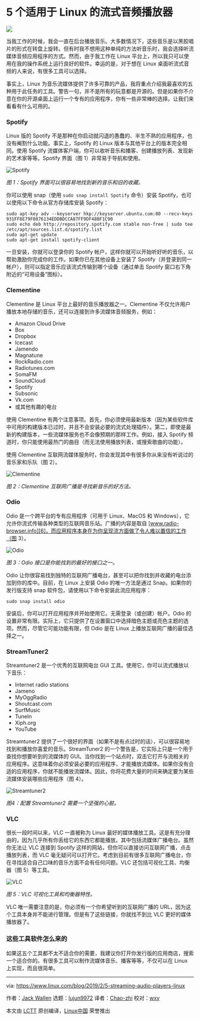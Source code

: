[#]: collector: (lujun9972)
[#]: translator: (Chao-zhi)
[#]: reviewer: (wxy)
[#]: publisher: ( )
[#]: url: ( )
[#]: subject: (5 Streaming Audio Players for Linux)
[#]: via: (https://www.linux.com/blog/2019/2/5-streaming-audio-players-linux)
[#]: author: (Jack Wallen https://www.linux.com/users/jlwallen)

5 个适用于 Linux 的流式音频播放器
======

![](https://img.linux.net.cn/data/attachment/album/202101/18/220035k8mmbl1blmkb97f8.jpg)

当我工作的时候，我会一直在后台播放音乐。大多数情况下，这些音乐是以黑胶唱片的形式在转盘上旋转。但有时我不想用这种单纯的方法听音乐时，我会选择听流媒体音频应用程序的方式。然而，由于我工作在 Linux 平台上，所以我只可以使用在我的操作系统上运行良好的软件。幸运的是，对于想在 Linux 桌面听流式音频的人来说，有很多工具可以选择。

事实上，Linux 为音乐流媒体提供了许多可靠的产品，我将重点介绍我最喜欢的五种用于此任务的工具。警告一句，并不是所有的玩意都是开源的。但是如果你不介意在你的开源桌面上运行一个专有的应用程序，你有一些非常棒的选择。让我们来看看有什么可用的。

### Spotify

Linux 版的 Spotify 不是那种在你启动就闪退的愚蠢的、半生不熟的应用程序，也没有阉割什么功能。事实上，Spotify 的 Linux 版本与其他平台上的版本完全相同。使用 Spotify 流媒体客户端，你可以收听音乐和播客、创建播放列表、发现新的艺术家等等。Spotify 界面（图 1）非常易于导航和使用。

![Spotify][2]

*图 1：Spotify 界面可以很容易地找到新的音乐和旧的收藏。*

你可以使用 snap（使用 `sudo snap install Spotify` 命令）安装 Spotify，也可以使用以下命令从官方存储库安装 Spotify：

```  
sudo apt-key adv --keyserver hkp://keyserver.ubuntu.com:80 --recv-keys 931FF8E79F0876134EDDBDCCA87FF9DF48BF1C90
sudo echo deb http://repository.spotify.com stable non-free | sudo tee /etc/apt/sources.list.d/spotify.list
sudo apt-get update
sudo apt-get install spotify-client
```
 
一旦安装，你就可以登录你的 Spotify 帐户，这样你就可以开始听好听的音乐，以帮助激励你完成你的工作。如果你已在其他设备上安装了 Spotify（并登录到同一帐户），则可以指定音乐应该流式传输到哪个设备（通过单击 Spotify 窗口右下角附近的“可用设备”图标）。

### Clementine

Clementine 是 Linux 平台上最好的音乐播放器之一。Clementine 不仅允许用户播放本地存储的音乐，还可以连接到许多流媒体音频服务，例如：

  * Amazon Cloud Drive
  * Box
  * Dropbox
  * Icecast
  * Jamendo
  * Magnatune
  * RockRadio.com
  * Radiotunes.com
  * SomaFM
  * SoundCloud
  * Spotify
  * Subsonic
  * Vk.com
  * 或其他有趣的电台

使用 Clementine 有两个注意事项。首先，你必须使用最新版本（因为某些软件库中可用的构建版本已过时，并且不会安装必要的流式处理插件）。第二，即使是最新的构建版本，一些流媒体服务也不会像预期的那样工作。例如，接入 Spotify 频道时，你只能使用最热门的曲目（而无法使用播放列表，或搜索歌曲的功能）。

使用 Clementine 互联网流媒体服务时，你会发现其中有很多你从来没有听说过的音乐家和乐队（图 2）。

![Clementine][5]

*图 2：Clementine 互联网广播是寻找新音乐的好方法。*

### Odio

Odio 是一个跨平台的专有应用程序（可用于 Linux、MacOS 和 Windows），它允许你流式传输各种类型的互联网音乐站。广播的内容是取自 [www.radio-browser.info][6]，而应用程序本身在为你呈现流方面做了令人难以置信的工作（图 3）。

![Odio][8]

*图 3：Odio 接口是你能找到的最好的接口之一。*

Odio 让你很容易找到独特的互联网广播电台，甚至可以把你找到并收藏的电台添加到你的库中。目前，在 Linux 上安装 Odio 的唯一方法是通过 Snap。如果你的发行版支持 snap 软件包，请使用以下命令安装此流应用程序：

```
sudo snap install odio
```

安装后，你可以打开应用程序并开始使用它。无需登录（或创建）帐户。Odio 的设置非常有限。实际上，它只提供了在设置窗口中选择暗色主题或亮色主题的选项。然而，尽管它可能功能有限，但 Odio 是在 Linux 上播放互联网广播的最佳选择之一。

### StreamTuner2

Streamtuner2 是一个优秀的互联网电台 GUI 工具。使用它，你可以流式播放以下音乐：

  * Internet radio stations
  * Jameno
  * MyOggRadio
  * Shoutcast.com
  * SurfMusic
  * TuneIn
  * Xiph.org
  * YouTube

Streamtuner2 提供了一个很好的界面（如果不是有点过时的话），可以很容易地找到和播放你喜爱的音乐。StreamTuner2 的一个警告是，它实际上只是一个用于查找你想要听到的流媒体的 GUI。当你找到一个站点时，双击它打开与流相关的应用程序。这意味着你必须安装必要的应用程序，才能播放流媒体。如果你没有合适的应用程序，你就不能播放流媒体。因此，你将花费大量的时间来确定要为某些流媒体安装哪些应用程序（图 4）。

![Streamtuner2][10]

*图4：配置 Streamtuner2 需要一个坚强的心脏。*

### VLC

很长一段时间以来，VLC 一直被称为 Linux 最好的媒体播放工具。这是有充分理由的，因为几乎所有你丢给它的东西它都能播放。其中包括流媒体广播电台。虽然你无法让 VLC 连接到 Spotify 这样的网站，但你可以直接访问互联网广播，点击播放列表，而 VLC 毫无疑问可以打开它。考虑到目前有很多互联网广播电台，你在寻找适合自己口味的音乐方面不会有任何问题。VLC 还包括可视化工具、均衡器（图 5）等工具。

![VLC ][12]

*图 5：VLC 可视化工具和均衡器特性。*

VLC 唯一需要注意的是，你必须有一个你希望听到的互联网广播的 URL，因为这个工具本身并不能进行管理。但是有了这些链接，你就找不到比 VLC 更好的媒体播放器了。

### 这些工具软件怎么来的

如果这五个工具都不太不适合你的需要，我建议你打开你发行版的应用商店，搜索一个适合你的。有很多工具可以制作流媒体音乐、播客等等，不仅可以在 Linux 上实现，而且很简单。

--------------------------------------------------------------------------------

via: https://www.linux.com/blog/2019/2/5-streaming-audio-players-linux

作者：[Jack Wallen][a]
选题：[lujun9972][b]
译者：[Chao-zhi](https://github.com/Chao-zhi)
校对：[wxy](https://github.com/wxy)

本文由 [LCTT](https://github.com/LCTT/TranslateProject) 原创编译，[Linux中国](https://linux.cn/) 荣誉推出

[a]: https://www.linux.com/users/jlwallen
[b]: https://github.com/lujun9972
[2]: https://lcom.static.linuxfound.org/sites/lcom/files/spotify_0.jpg?itok=8-Ym-R61 (Spotify)
[3]: https://www.linux.com/licenses/category/used-permission
[5]: https://lcom.static.linuxfound.org/sites/lcom/files/clementine_0.jpg?itok=5oODJO3b (Clementine)
[6]: http://www.radio-browser.info
[8]: https://lcom.static.linuxfound.org/sites/lcom/files/odio.jpg?itok=sNPTSS3c (Odio)
[10]: https://lcom.static.linuxfound.org/sites/lcom/files/streamtuner2.jpg?itok=1MSbafWj (Streamtuner2)
[12]: https://lcom.static.linuxfound.org/sites/lcom/files/vlc_0.jpg?itok=QEOsq7Ii (VLC )
[13]: https://training.linuxfoundation.org/linux-courses/system-administration-training/introduction-to-linux
